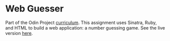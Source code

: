 # Web Guesser

Part of the Odin Project [curriculum](https://www.theodinproject.com/courses/ruby-programming). This assignment uses Sinatra, Ruby, and HTML to build a web application: a number guessing game. See the live version [here](https://serene-inlet-22710.herokuapp.com).
